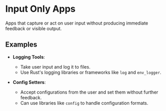 # Input Only Apps

Apps that capture or act on user input without producing immediate feedback or visible output.

## Examples

- **Logging Tools**:
  - Take user input and log it to files.
  - Use Rust's logging libraries or frameworks like `log` and `env_logger`.

- **Config Setters**:
  - Accept configurations from the user and set them without further feedback.
  - Can use libraries like `config` to handle configuration formats.
